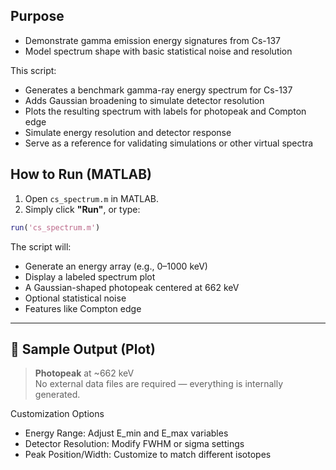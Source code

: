 ## Purpose

- Demonstrate gamma emission energy signatures from Cs-137
- Model spectrum shape with basic statistical noise and resolution

This script:
- Generates a benchmark gamma-ray energy spectrum for Cs-137 
- Adds Gaussian broadening to simulate detector resolution
- Plots the resulting spectrum with labels for photopeak and Compton edge
- Simulate energy resolution and detector response
- Serve as a reference for validating simulations or other virtual spectra


## How to Run (MATLAB)

1. Open `cs_spectrum.m` in MATLAB.
2. Simply click **"Run"**, or type:
```matlab
run('cs_spectrum.m')
```

The script will:
- Generate an energy array (e.g., 0–1000 keV)
- Display a labeled spectrum plot
- A Gaussian-shaped photopeak centered at 662 keV
- Optional statistical noise
- Features like Compton edge

---

## 🔢 Sample Output (Plot)

> **Photopeak** at ~662 keV  
No external data files are required — everything is internally generated.

Customization Options
- Energy Range: Adjust E_min and E_max variables
- Detector Resolution: Modify FWHM or sigma settings
- Peak Position/Width: Customize to match different isotopes

